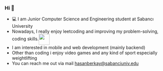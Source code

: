 ### Hi 👋
- 💻 I am Junior Computer Science and Engineering student at Sabancı University
- Nowadays, I really enjoy leetcoding and improving my problem-solving, coding skills.<a href="https://leetcode.com/hasanberkay/" target="blank"><img align="center" src="https://user-images.githubusercontent.com/36547915/97088991-45da5d00-1652-11eb-900f-80d106540f4f.png" height="35"></a>
- I am interested in mobile and web development (mainly backend)
- Other than coding i enjoy video games and any kind of sport especially weightlifting
- You can reach me out via mail hasanberkay@sabanciuniv.edu
